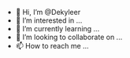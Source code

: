 - 👋 Hi, I’m @Dekyleer
- 👀 I’m interested in ...
- 🌱 I’m currently learning ...
- 💞️ I’m looking to collaborate on ...
- 📫 How to reach me ...

<!---
Dekyleer/Dekyleer is a ✨ special ✨ repository because its `README.md` (this file) appears on your GitHub profile.
You can click the Preview link to take a look at your changes.
--->
